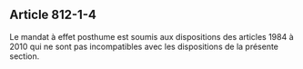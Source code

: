 Article 812-1-4
----
Le mandat à effet posthume est soumis aux dispositions des articles 1984 à 2010
qui ne sont pas incompatibles avec les dispositions de la présente section.
